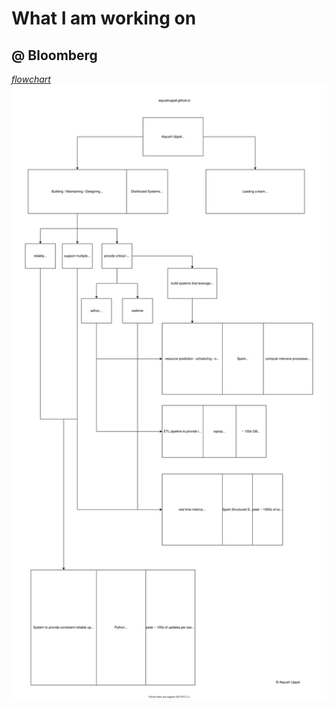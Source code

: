 # What I am working on

## @ Bloomberg

<a href="../files/bbg-work.svg" target="_blank">
<i class="fas fa-project-diagram fa-md">
flowchart
</i>
</a>


<div class="centerme">
<a href="../files/bbg-work.svg" target="_blank">
<img class="" alt="Aayush Uppal @ Bloomberg LP" src="../files/bbg-work.svg">
</a>
</div>
